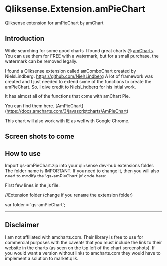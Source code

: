 # Qliksense.Extension.amPieChart
Qliksense extension for amPieChart by amChart

## Introduction
While searching for some good charts, I found great charts @ [amCharts](https://www.amcharts.com/).  You can use them for FREE with a watermark, but for a small purchase, the watermark can be removed legally.  

I found a Qliksense extension called amComboChart created by NielsLindberg.  https://github.com/NielsLindberg  A lot of framework was created and I just needed to extend some of the functions to create the amPieChart. So, I give credit to NielsLindberg for his intial work.

It has almost all of the functions that come with amChart Pie.  

You can find them here.  [AmPieChart] (https://docs.amcharts.com/3/javascriptcharts/AmPieChart)

This chart will also work with IE as well with Google Chrome.

## Screen shots to come

## How to use
Import qs-amPieChart.zip into your qliksense dev-hub extensions folder.  The folder name is IMPORTANT.  If you need to change it, then you will also need to modify the 'qs-amPieChart.js' code here:  

First few lines in the js file.

//Extension folder (change if you rename the extension folder)

var folder = 'qs-amPieChart';

****
 
## Disclaimer
I am not affiliated with amcharts.com. Their library is free to use for commercial purposes with the caveate that you must include the link to their website in the charts (as seen on the top left of the chart screenshots). If you would want a version without links to amcharts.com they would have to implement a solution to market.qlik.
